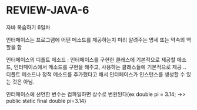 # REVIEW-JAVA-6
자바 복습하기 6일차

인터페이스는 프로그램에 어떤 메소드를 제공하는지 미리 알려주는 명세 또는 약속의 역할을 함

인터페이스의 디폴트 메소드 : 인터페이스를 구현한 클래스에 기본적으로 제공할 메소드, 인터페이스에서 메소드를 구현을 해주고, 사용하는 클래스들에 기본적으로 제공 .. 디폴트 메소드나 정적 메소드를 추가했다고 해서 인터페이스가 인스턴스를 생성할 수 있는 것은 아님.

인터페이스에 선언한 변수는 컴파일하면 상수로 변환된다(ex double pi = 3.14; ->> public static final double pi=3.14)
